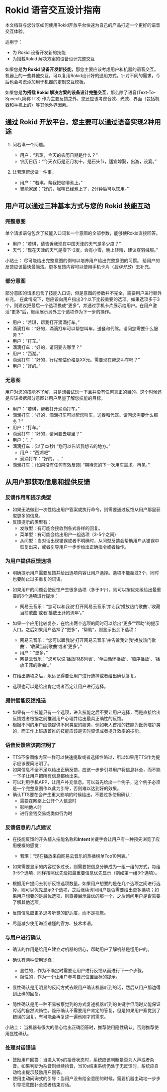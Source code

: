 # Rokid 语音交互设计指南

本文档将与您分享如何使用Rokid开放平台快速为自己的产品打造一个更好的语音交互体验。

适用于：

- 为 Rokid 设备开发新的技能
- 为搭载Rokid 解决方案的设备设计完整交互

如果您是**为 Rokid 设备开发新技能**，那您主要应该考虑用户和机器的语音交互。机器上的一些其他交互，可以复用Rokid设计好的通用方式。针对不同的需求，今后也会考虑添加用于机器的定制交互模板。

如果您是**为搭载 Rokid 解决方案的设备设计完整交互**，那么除了语音(Text-To-Speech,简称TTS) 作为主要反馈之外，您还应该考虑音效、光效、界面（包括机器和手机上的）等其他外界因素。


## 通过 Rokid 开放平台，您主要可以通过语音实现2种用途

1. 问若琪一个问题。
    - 用户：“若琪，今天的农历日期是什么？”
    - 农历日历：“今天农历是正月初十，是石头节，适宜嫁娶，出游，设宴。”

1. 让若琪帮您做一件事。
    - 用户：“若琪，帮我把咖啡煮上。”
    - 智能家居：“好的，咖啡已经煮上了，2分钟后可以饮用。”

## 用户可以通过三种基本方式与您的 Rokid 技能互动

### 完整意图

单个请求语句包含了技能入口词和一个意图的全部参数，能够使Rokid直接回答。

- 用户：“若琪，请告诉我现在中国天津的天气是多少度？”
- 天气：“现在天津的天气是零下-2度，会有小雪，晚上转晴，建议穿羽绒服。”

小贴士：
尽可能给出完整意图的例句以培养用户给出完整意图的习惯。
给用户的反馈应该最快最简洁。更多反馈内容可以使用手机卡片（*后续开放*）去补充。

### 部分意图

部分意图的请求包含了技能入口词，但是意图的参数并不完全，需要用户进行额外补充。
在此情况下，您应该向用户指出3个以下比较重要的选项。如果选项多于3个，则建议把最后一个选项换成“更多”，并通过手机卡片展示给用户。在用户激活“更多”后，继续展示另外三个选项作为下一步的操作。

- 用户：“若琪，帮我打开滴滴打车。”
- 滴滴打车：“好的，滴滴打车可以帮您叫车，送餐和代驾。请问您需要什么服务？”
- 用户：“打车。”
- 滴滴打车：“好的，请问要去哪里？”
- 用户：“西湖。”
- 滴滴打车：“好的，行程预估价格是XX元。需要现在帮您叫车吗？”
- 用户：“好的。”

### 无意图

用户对您的技能不了解，只是想尝试玩一下且并没有任何真正的目的。这个时候还是应该根据部分意图让用户尽量了解您技能的目标。

- 用户：“若琪，帮我打开滴滴打车。”
- 滴滴打车：“好的，滴滴打车可以帮您叫车，送餐和代驾。请问您需要什么服务？”
- 用户：“打车。”
- 滴滴打车：“好的，请问要去哪里？”
- 用户：“…”
- 滴滴打车：(过了xx秒) “您可以告诉我想去的地方。”
    - 用户：“西湖吧”
    - 滴滴打车：“好的，....”
- 滴滴打车：（如果没有任何有效反馈) “期待您的下一次用车需求。再见。”

## 从用户那获取信息和提供反馈

### 反馈作用和提示类型
- 如果无法做到一次性给出用户答案或执行命令，则需要通过反馈从用户那里获取更多的信息。
- 反馈提示的类型有：
    - 发散型：有可能会接收到各式各样的回复。
    - 菜单型：有可能会给出用户一组选项（3-5个之间）
    - 从问型：当对话出现错误或者不明确时，从问型反馈会帮助用户从错误中恢复出来，或者引导用户一步步给出正确指令或者操作。

### 为用户提供反馈选项
- 明确提示用户需要反馈并给出选项内容让用户选择。选项不能超过3个，同时也要防止过多重复的词语。
- 如果用户的问题会使反馈产生很多选项（多于3个），则可以按优先级给出最重要的3个选项进行提示：
    - 网易云音乐：“您可以和我说‘打开网易云音乐’并让我’播放热门歌曲‘、’收藏当前歌曲‘或者’播放王菲的流年‘。”

- 如果一个应用比较复杂，在给出两个选项的同时可以给出“更多”“帮助”的提示入口。之后如果用户选择了“更多”，“帮助”，则显示出余下选项：
    - 网易云音乐：“您可以跟我说‘打开网易云音乐’并告诉我让我‘播放热门歌曲’、‘收藏当前歌曲’或者‘更多’。”
    - 用户：“更多。”
    - 网易云音乐：“您可以说‘播放R&B列表’、‘单曲循环播放’、‘顺序播放’、‘播放王菲的歌曲’。”

- 在给出选项之后，永远记得要让用户进行选择或者给出确认答复。
- 选项也可以是给出肯定或者否定让用户进行选择。

### 提供智能反馈推送
- 如果有一个技能只有一个选项，进入技能之后不要让用户选择，而是直接给出反馈或者根据之前推测用户心理并给出最具正确性的反馈。
- 根据不同的用户画像提供不同类型的服务，例如老人首推的技能为医药陪护类的，而工作上班族首推的技能应该是实时资讯或者提升效率的技能。

### 语音反馈应该简洁明了
- TTS不像图像内容一样可以快速提取或者选择性略过，所以如果用TTS作为提示应该要简洁明了。
- 如果信息不全不足以给出正确反馈，应该一步步引导用户将信息补全，而不能一下子让用户把所有信息都给出来。
- 可以利用手机APP，让用户补充信息。可以首先给出一个例子，这个例子必须是一个完整意图作以此为引导，否则难以达到好的效果。
- 确认TTS要在会产生重大影响的时候给出，不要过多使用确认：
    - 需要在网络上公开个人信息时
    - 影响他人时
    - 进行金钱交易或类似行为时

### 反馈信息的几点建议
- 在技能反馈的开头植入技能名称和**Intent**关键字会让用户有一种预先浏览了应用梗概的感觉：
    - 若琪：“现在播放来自网易云音乐的热播榜单Top10列表。”

- 如果需要显示的内容过多过长，则需要把信息分解成为一组一组的方式，每组3-5个选项，同样按照优先级把最重要信息优先显示（例如第一组3个选项）。

- 根据用户提问去判断反馈选项数量。如果用户想要的是在几个选项之间进行选择，则可以优先显示3个选项，之后继续询问用户是否需要给出更多选项；如果用户想要的是最优选项，则直接展示最优的那一个，之后询问用户是否需要了解其他选项。

- 反馈信息应更多思考听觉的舒适度，而不是视觉。

- 尽量减少使用晦涩难懂的官方、技术术语。

### 与用户进行确认
- 确认的作用是给用户建立对机器的信心，帮助用户了解机器是懂用户的。
- 确认有两种使用途径：
    - 显性的，作为不确定时需要让用户进行反馈从而进行下一个步骤。
    - 隐性的，作为一个让用户参考自己位置坐标的提示。

- 显性确认是用明显的反问方式去跟用户确认机器听到的话，然后从用户那边得到正确的回复。
- 隐性确认是用一种不易被察觉到的方式复述机器听到的关键字但同时又能保证对话的自然流畅性。隐形确认不需要用户肯定的答复，但是如果用户察觉到了错误的回复，有可能会再复述一遍他刚才的需求。

小贴士：
当机器有很大的信心给出正确回答时，推荐使用隐性确认。否则推荐使用显性确认。


### 处理对话错误

- 鼓励用户回答：当进入10s的拾音状态时，系统应该判断是否为人声或者杂音。如果判断为杂音则继续拾音，当10s结束系统仍处于无反馈时，系统应自动给出提示鼓励用户回答。
- 使用主动问询式的引导：当用户没有给全意图的时候，需要机器主动地一步步引导把意图补全或者结束对话。



